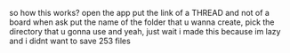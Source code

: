 so
how this works?
open the app
put the link of a THREAD and not of a board when ask
put the name of the folder that u wanna create, pick the directory that u gonna use
and yeah, just wait 
i made this because im lazy and i didnt want to save 253 files
